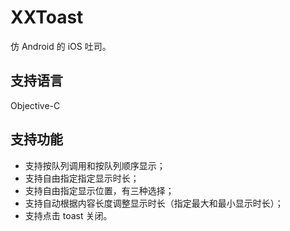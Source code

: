 # XXToast
仿 Android 的 iOS 吐司。

## 支持语言
Objective-C

## 支持功能
- 支持按队列调用和按队列顺序显示；
- 支持自由指定指定显示时长；
- 支持自由指定显示位置，有三种选择；
- 支持自动根据内容长度调整显示时长（指定最大和最小显示时长）；
- 支持点击 toast 关闭。
